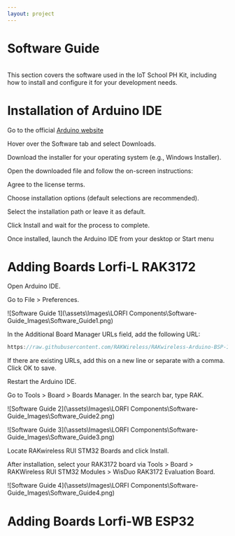 ```yaml
---
layout: project
---
```


# <span style="display:inline-block;margin-bottom:1rem;">Software Guide</span>

This section covers the software used in the IoT School PH Kit, including how to install and configure it for your development needs.

# Installation of Arduino IDE

Go to the official [Arduino website](www.arduino.cc.)

Hover over the Software tab and select Downloads.

Download the installer for your operating system (e.g., Windows Installer).

Open the downloaded file and follow the on-screen instructions:

Agree to the license terms.

Choose installation options (default selections are recommended).

Select the installation path or leave it as default.

Click Install and wait for the process to complete.

Once installed, launch the Arduino IDE from your desktop or Start menu

# Adding Boards Lorfi-L RAK3172

Open Arduino IDE.

Go to File > Preferences.

![Software Guide 1](\assets\Images\LORFI Components\Software-Guide_Images\Software_Guide1.png)

In the Additional Board Manager URLs field, add the following URL:

```c
https://raw.githubusercontent.com/RAKWireless/RAKwireless-Arduino-BSP-Index/main/package_rakwireless_com_rui_index.json
```

If there are existing URLs, add this on a new line or separate with a comma. Click OK to save.

Restart the Arduino IDE.

Go to Tools > Board > Boards Manager. In the search bar, type RAK.

![Software Guide 2](\assets\Images\LORFI Components\Software-Guide_Images\Software_Guide2.png)

![Software Guide 3](\assets\Images\LORFI Components\Software-Guide_Images\Software_Guide3.png)

Locate RAKwireless RUI STM32 Boards and click Install.

After installation, select your RAK3172 board via Tools > Board > RAKWireless RUI STM32 Modules > WisDuo RAK3172 Evaluation Board.

![Software Guide 4](\assets\Images\LORFI Components\Software-Guide_Images\Software_Guide4.png)

# Adding Boards Lorfi-WB ESP32

